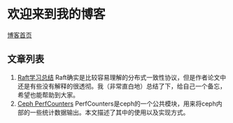 # 欢迎来到我的博客 #


[博客首页](https://ridge-chen.github.io/)

## 文章列表 ##

1. [Raft学习总结](https://ridge-chen.github.io/raft/) Raft确实是比较容易理解的分布式一致性协议，但是作者论文中还是有些没有解释的很透彻。我（非常直白地）总结了下，给自己一个备忘，希望也能帮助到大家。
2. [Ceph PerfCounters](https://ridge-chen.github.io/ceph-perfcounters/) PerfCounters是ceph的一个公共模块，用来将ceph内部的一些统计数据输出。本文描述了其中的使用以及实现方式。


